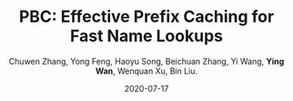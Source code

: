 ---
title: "PBC: Effective Prefix Caching for Fast Name Lookups"
collection: publications
category: conferences
permalink: /publication/2020-07-17-PBC
level: (CCF-C)
author: Chuwen Zhang, Yong Feng, Haoyu Song, Beichuan Zhang, Yi Wang, <strong>Ying Wan</strong>, Wenquan Xu, Bin Liu.
date: 2020-07-17
venue: 'IFIP Networking Conference (Networking)'
paperurl: 'http://wany16.github.io/files/PBC.pdf'
---